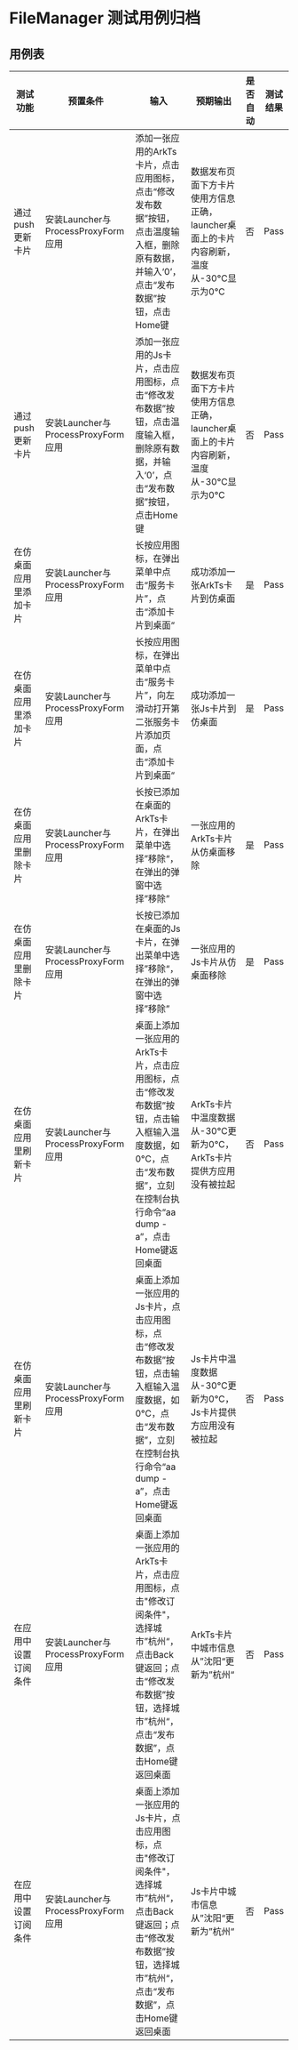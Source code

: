 # FileManager 测试用例归档

## 用例表

|测试功能|预置条件|输入|预期输出|是否自动|测试结果|
|--------------------------------|--------------------------------|--------------------------------|--------------------------------|--------------------------------|--------------------------------|
|通过push更新卡片| 安装Launcher与ProcessProxyForm应用 | 添加一张应用的ArkTs卡片，点击应用图标，点击“修改发布数据”按钮，点击温度输入框，删除原有数据，并输入‘0’，点击“发布数据”按钮，点击Home键 |数据发布页面下方卡片使用方信息正确，launcher桌面上的卡片内容刷新，温度从-30°C显示为0°C|否|Pass|
|通过push更新卡片| 安装Launcher与ProcessProxyForm应用 | 添加一张应用的Js卡片，点击应用图标，点击“修改发布数据”按钮，点击温度输入框，删除原有数据，并输入‘0’，点击“发布数据”按钮，点击Home键 |数据发布页面下方卡片使用方信息正确，launcher桌面上的卡片内容刷新，温度从-30°C显示为0°C|否|Pass|
|在仿桌面应用里添加卡片| 安装Launcher与ProcessProxyForm应用 | 长按应用图标，在弹出菜单中点击“服务卡片”，点击“添加卡片到桌面“ | 成功添加一张ArkTs卡片到仿桌面 |是|Pass|
|在仿桌面应用里添加卡片| 安装Launcher与ProcessProxyForm应用 | 长按应用图标，在弹出菜单中点击“服务卡片”，向左滑动打开第二张服务卡片添加页面，点击“添加卡片到桌面“ | 成功添加一张Js卡片到仿桌面 |是|Pass|
|在仿桌面应用里删除卡片| 安装Launcher与ProcessProxyForm应用 | 长按已添加在桌面的ArkTs卡片，在弹出菜单中选择”移除“，在弹出的弹窗中选择”移除” | 一张应用的ArkTs卡片从仿桌面移除 |是|Pass|
|在仿桌面应用里删除卡片| 安装Launcher与ProcessProxyForm应用 | 长按已添加在桌面的Js卡片，在弹出菜单中选择”移除“，在弹出的弹窗中选择”移除” | 一张应用的Js卡片从仿桌面移除 |是|Pass|
|在仿桌面应用里刷新卡片 | 安装Launcher与ProcessProxyForm应用 | 桌面上添加一张应用的ArkTs卡片，点击应用图标，点击“修改发布数据”按钮，点击输入框输入温度数据，如0°C，点击“发布数据”，立刻在控制台执行命令“aa dump -a”，点击Home键返回桌面 | ArkTs卡片中温度数据从-30°C更新为0°C，ArkTs卡片提供方应用没有被拉起 |否|Pass|
|在仿桌面应用里刷新卡片 | 安装Launcher与ProcessProxyForm应用 | 桌面上添加一张应用的Js卡片，点击应用图标，点击“修改发布数据”按钮，点击输入框输入温度数据，如0°C，点击“发布数据”，立刻在控制台执行命令“aa dump -a”，点击Home键返回桌面 | Js卡片中温度数据从-30°C更新为0°C，Js卡片提供方应用没有被拉起 |否|Pass|
|在应用中设置订阅条件 | 安装Launcher与ProcessProxyForm应用 | 桌面上添加一张应用的ArkTs卡片，点击应用图标，点击"修改订阅条件"，选择城市”杭州“，点击Back键返回；点击“修改发布数据”按钮，选择城市”杭州“，点击“发布数据”，点击Home键返回桌面 | ArkTs卡片中城市信息从”沈阳“更新为”杭州“ |否|Pass|
|在应用中设置订阅条件 | 安装Launcher与ProcessProxyForm应用 | 桌面上添加一张应用的Js卡片，点击应用图标，点击"修改订阅条件"，选择城市”杭州“，点击Back键返回；点击“修改发布数据”按钮，选择城市”杭州“，点击“发布数据”，点击Home键返回桌面 | Js卡片中城市信息从”沈阳“更新为”杭州“ |否|Pass|